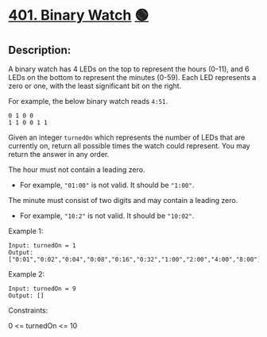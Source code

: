 # [401. Binary Watch](https://leetcode.com/problems/binary-watch/description/) [&#128994;](## "Easy")

## Description:

A binary watch has 4 LEDs on the top to represent the hours (0-11), and 6 LEDs on the bottom to represent the minutes (0-59). Each LED represents a zero or one, with the least significant bit on the right.

For example, the below binary watch reads `4:51`.

    0 1 0 0
    1 1 0 0 1 1

Given an integer `turnedOn` which represents the number of LEDs that are currently on, return all possible times the watch could represent. You may return the answer in any order.

The hour must not contain a leading zero.

* For example, `"01:00"` is not valid. It should be `"1:00"`.

The minute must consist of two digits and may contain a leading zero.

* For example, `"10:2"` is not valid. It should be `"10:02"`.


Example 1:

    Input: turnedOn = 1
    Output: ["0:01","0:02","0:04","0:08","0:16","0:32","1:00","2:00","4:00","8:00"]

Example 2:

    Input: turnedOn = 9
    Output: []


Constraints:

0 <= turnedOn <= 10
